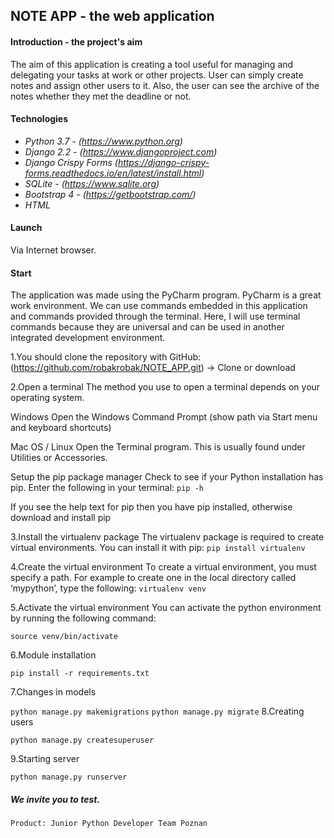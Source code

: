 
## NOTE APP - the web application

#### Introduction - the project's aim

The aim of this application is creating a tool useful for managing and delegating your tasks at work or other projects.
User can simply create notes and assign other users to it. Also, the user can see the archive of the notes whether they
met the deadline or not.

#### Technologies

* *Python 3.7 -  (https://www.python.org)*
* *Django 2.2 - (https://www.djangoproject.com)*
* *Django Crispy Forms (https://django-crispy-forms.readthedocs.io/en/latest/install.html)*
* *SQLite - (https://www.sqlite.org)*
* *Bootstrap 4 - (https://getbootstrap.com/)*
* *HTML*

#### Launch

Via Internet browser.

#### Start

The application was made using the PyCharm program. 
PyCharm is a great work environment. We can use commands embedded in this application and commands provided through the terminal. 
Here, I will use terminal commands because they are universal and can be used in another integrated development environment.

1.You should clone the repository with GitHub:
(https://github.com/robakrobak/NOTE_APP.git) -> Clone or download

2.Open a terminal
The method you use to open a terminal depends on your operating system.

Windows
Open the Windows Command Prompt (show path via Start menu and keyboard shortcuts)

Mac OS / Linux
Open the Terminal program. This is usually found under Utilities or Accessories.

Setup the pip package manager
Check to see if your Python installation has pip. Enter the following in your terminal:
``
pip -h
``

If you see the help text for pip then you have pip installed, otherwise download and install pip

3.Install the virtualenv package
The virtualenv package is required to create virtual environments.
You can install it with pip:
``
pip install virtualenv
``

4.Create the virtual environment
To create a virtual environment, you must specify a path. For example to create one in the local directory called ‘mypython’, type the following:
``
virtualenv venv
``

5.Activate the virtual environment
You can activate the python environment by running the following command:

``
source venv/bin/activate
``

6.Module installation

``
pip install -r requirements.txt
``

7.Changes in models

``
python manage.py makemigrations
``
``
python manage.py migrate
``
8.Creating users

``
python manage.py createsuperuser
``

9.Starting server

``
python manage.py runserver
``


##### We invite you to test.

    Product: Junior Python Developer Team Poznan